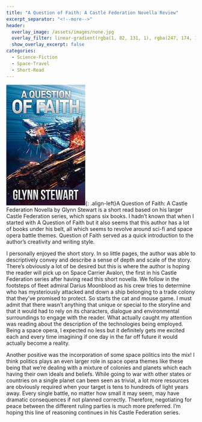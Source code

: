 ```yaml
---
title: "A Question of Faith: A Castle Federation Novella Review"
excerpt_separator: "<!--more-->"
header:
  overlay_image: /assets/images/none.jpg
  overlay_filter: linear-gradient(rgba(1, 82, 131, 1), rgba(247, 174, 138, 1))
  show_overlay_excerpt: false
categories:
  - Science-Fiction
  - Space-Travel
  - Short-Read
---
```

![question-of-faith-cover](/assets/images/question-of-faith.jpg){: .align-left}A Question of Faith: A Castle Federation Novella by Glynn Stewart is a short read based on his larger Castle Federation series, which spans six books. I hadn’t known that when I started with A Question of Faith but it also seems that this author has a lot of books under his belt, all which seems to revolve around sci-fi and space opera battle themes. Question of Faith served as a quick introduction to the author’s creativity and writing style.

I personally enjoyed the short story. In so little pages, the author was able to descriptively convey and describe a sense of depth and scale of the story. There’s obviously a lot of be desired but this is  where the author is hoping the reader will pick up on Space Carrier Avalon, the first in his Castle Federation series after having read this short novella. We follow in the footsteps of fleet admiral Darius Moonblood as his crew tries to determine who has mysteriously attacked and down a ship belonging to a trade colony that they’ve promised to protect. So starts the cat and mouse game. I must admit that there wasn’t anything that unique or special to the storyline and that it would had to rely on its characters, dialogue and environmental surroundings to engage with the reader. What actually caught my attention was reading about the description of the technologies being employed. Being a space opera, I expected no less but it definitely gets me excited each and every time imagining if one day in the far off future it would actually become a reality.

Another positive was the incorporation of some space politics into the mix! I think politics plays an even larger role in space opera themes like these being that we’re dealing with a mixture of colonies and planets which each having their own ideals and beliefs. While going to war with other states or countries on a single planet can been seen as trivial, a lot more resources are obviously required when your target is tens to hundreds of light years away. Every single battle, no matter how small it may seem, may have dramatic consequences if not planned correctly. Therefore, negotiating for peace between the different ruling parties is much more preferred. I’m hoping this line of reasoning continues in his Castle Federation series.